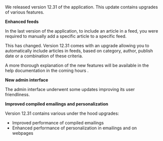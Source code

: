 We released version 12.31 of the application. This update contains
upgrades of various features.

**Enhanced feeds**

In the last version of the application, to include an article in a feed,
you were required to manually add a specific article to a specific feed.

This has changed. Version 12.31 comes with an upgrade allowing you to
automatically include articles in feeds, based on category, author,
publish date or a combination of these criteria.

A more thorough explanation of the new features will be available in the
help documentation in the coming hours .

**New admin interface**

The admin interface underwent some updates improving its user
friendliness.

**Improved compiled emailings and personalization**

Version 12.31 contains various under the hood upgrades:

-   Improved performance of compiled emailings
-   Enhanced performance of personalization in emailings and on webpages

